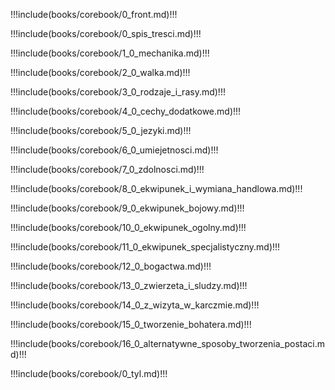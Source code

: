 <!DOCTYPE html>
<html lang="pl">
<head>
	<meta charset="UTF-8">
	<title>Księga Podstaw - Tales and Legends</title>
	<link rel="stylesheet" type="text/css" href="../books/themes/rich/style.css">
</head>
<body>

!!!include(books/corebook/0_front.md)!!!

!!!include(books/corebook/0_spis_tresci.md)!!!

<article>

!!!include(books/corebook/1_0_mechanika.md)!!!

</article>
<article>

!!!include(books/corebook/2_0_walka.md)!!!

</article>
<article>

!!!include(books/corebook/3_0_rodzaje_i_rasy.md)!!!

</article>

<article>

!!!include(books/corebook/4_0_cechy_dodatkowe.md)!!!

</article>
<article>

!!!include(books/corebook/5_0_jezyki.md)!!!

</article>
<article>

!!!include(books/corebook/6_0_umiejetnosci.md)!!!

</article>
<article>

!!!include(books/corebook/7_0_zdolnosci.md)!!!

</article>
<article>

!!!include(books/corebook/8_0_ekwipunek_i_wymiana_handlowa.md)!!!

</article>
<article>

!!!include(books/corebook/9_0_ekwipunek_bojowy.md)!!!

</article>
<article>

!!!include(books/corebook/10_0_ekwipunek_ogolny.md)!!!

</article>
<article>

!!!include(books/corebook/11_0_ekwipunek_specjalistyczny.md)!!!

</article>
<article>

!!!include(books/corebook/12_0_bogactwa.md)!!!

</article>
<article>

!!!include(books/corebook/13_0_zwierzeta_i_sludzy.md)!!!

</article>
<article>

!!!include(books/corebook/14_0_z_wizyta_w_karczmie.md)!!!

</article>
<article>

!!!include(books/corebook/15_0_tworzenie_bohatera.md)!!!

</article>
<article>

!!!include(books/corebook/16_0_alternatywne_sposoby_tworzenia_postaci.md)!!!

</article>

!!!include(books/corebook/0_tyl.md)!!!

</body>
</html>